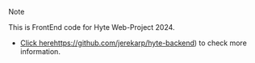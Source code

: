 > [!NOTE]
>   This is FrontEnd code for Hyte Web-Project 2024.
> - [Click here](https://github.com/jerekarp/hyte-backend)https://github.com/jerekarp/hyte-backend) to check more information.
